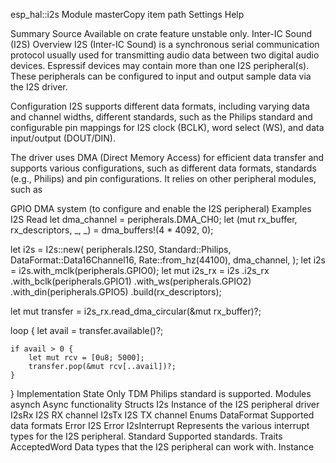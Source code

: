 esp_hal::i2s
Module masterCopy item path
Settings
Help

Summary
Source
Available on crate feature unstable only.
Inter-IC Sound (I2S)
Overview
I2S (Inter-IC Sound) is a synchronous serial communication protocol usually used for transmitting audio data between two digital audio devices. Espressif devices may contain more than one I2S peripheral(s). These peripherals can be configured to input and output sample data via the I2S driver.

Configuration
I2S supports different data formats, including varying data and channel widths, different standards, such as the Philips standard and configurable pin mappings for I2S clock (BCLK), word select (WS), and data input/output (DOUT/DIN).

The driver uses DMA (Direct Memory Access) for efficient data transfer and supports various configurations, such as different data formats, standards (e.g., Philips) and pin configurations. It relies on other peripheral modules, such as

GPIO
DMA
system (to configure and enable the I2S peripheral)
Examples
I2S Read
let dma_channel = peripherals.DMA_CH0;
let (mut rx_buffer, rx_descriptors, _, _) = dma_buffers!(4 * 4092, 0);

let i2s = I2s::new(
    peripherals.I2S0,
    Standard::Philips,
    DataFormat::Data16Channel16,
    Rate::from_hz(44100),
    dma_channel,
);
let i2s = i2s.with_mclk(peripherals.GPIO0);
let mut i2s_rx = i2s
    .i2s_rx
    .with_bclk(peripherals.GPIO1)
    .with_ws(peripherals.GPIO2)
    .with_din(peripherals.GPIO5)
    .build(rx_descriptors);

let mut transfer = i2s_rx.read_dma_circular(&mut rx_buffer)?;

loop {
    let avail = transfer.available()?;

    if avail > 0 {
        let mut rcv = [0u8; 5000];
        transfer.pop(&mut rcv[..avail])?;
    }
}
Implementation State
Only TDM Philips standard is supported.
Modules
asynch
Async functionality
Structs
I2s
Instance of the I2S peripheral driver
I2sRx
I2S RX channel
I2sTx
I2S TX channel
Enums
DataFormat
Supported data formats
Error
I2S Error
I2sInterrupt
Represents the various interrupt types for the I2S peripheral.
Standard
Supported standards.
Traits
AcceptedWord
Data types that the I2S peripheral can work with.
Instance